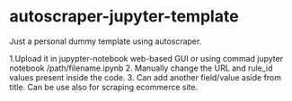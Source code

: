 # autoscraper-jupyter-template
Just a personal dummy template using autoscraper.  


1.Upload it in jupypter-notebook web-based GUI or using commad jupyter notebook /path/filename.ipynb
2. Manually change the URL and rule_id values present inside the code.
3. Can add another field/value aside from title. Can be use also for scraping ecommerce site. 
